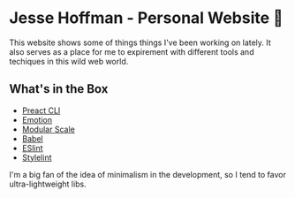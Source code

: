 # Jesse Hoffman - Personal Website 🚀

This website shows some of things things I've been working on lately. It also serves as a place for me to expirement with different tools and techiques in this wild web world.

## What's in the Box

- [Preact CLI](https://github.com/developit/preact-cli)
- [Emotion](https://github.com/emotion-js/emotion)
- [Modular Scale](https://github.com/modularscale/modularscale-js)
- [Babel](https://babeljs.io/)
- [ESlint](https://eslint.org/)
- [Stylelint](https://stylelint.io/)

I'm a big fan of the idea of minimalism in the development, so I tend to favor ultra-lightweight libs.
